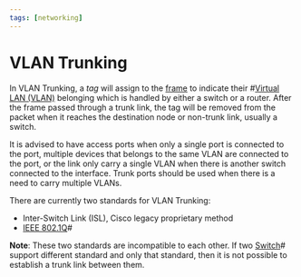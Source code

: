 ```yaml
---
tags: [networking]
---
```


# VLAN Trunking

In VLAN Trunking, a *tag* will assign to the [frame](202206131651.md) to
indicate their #[Virtual LAN (VLAN)](202207061741.md) belonging which is handled
by either a switch or a router. After the frame passed through a trunk link, the
tag will be removed from the packet when it reaches the destination node or
non-trunk link, usually a switch.

It is advised to have access ports when only a single port is connected to the
port, multiple devices that belongs to the same VLAN are connected to the port,
or the link only carry a single VLAN when there is another switch connected to
the interface. Trunk ports should be used when there is a need to carry multiple
VLANs.

There are currently two standards for VLAN Trunking:
- Inter-Switch Link (ISL), Cisco legacy proprietary method
- [IEEE 802.1Q](202212251358.md)#

**Note**: These two standards are incompatible to each other. If two
[Switch](202207051907.md)# support different standard and only that standard,
then it is not possible to establish a trunk link between them.
